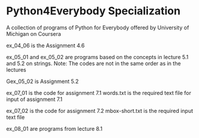 # Python4Everybody Specialization
A collection of programs of  Python for Everybody offered by University of Michigan on Coursera 

ex_04_06 is the Assignment 4.6

ex_05_01 and ex_05_02 are programs based on the concepts in lecture 5.1 and 5.2 on strings.
Note: The codes are not in the same order as in the lectures

Gex_05_02 is Assignment 5.2

ex_07_01 is the code for assignment 7.1
words.txt is the required text file for input of assignment 7.1

ex_07_02 is the code for assignment 7.2
mbox-short.txt is the required input text file

ex_08_01 are programs from lecture 8.1
